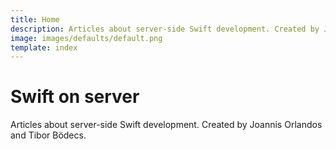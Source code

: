```yaml
---
title: Home
description: Articles about server-side Swift development. Created by Joannis Orlandos and Tibor Bödecs.
image: images/defaults/default.png
template: index
---
```


# Swift on server

Articles about server-side Swift development. Created by Joannis Orlandos and Tibor Bödecs.
